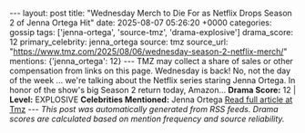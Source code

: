 --- layout: post title: "Wednesday Merch to Die For as Netflix Drops Season 2 of Jenna Ortega Hit" date: 2025-08-07 05:26:20 +0000 categories: gossip tags: ['jenna-ortega', 'source-tmz', 'drama-explosive'] drama_score: 12 primary_celebrity: jenna_ortega source: tmz source_url: "https://www.tmz.com/2025/08/06/wednesday-season-2-netflix-merch/" mentions: {'jenna_ortega': 12} --- TMZ may collect a share of sales or other compensation from links on this page. Wednesday is back! No, not the day of the week ... we're talking about the Netflix series staring Jenna Ortega. In honor of the show's big Season 2 return today, Amazon… **Drama Score:** 12 | **Level:** EXPLOSIVE **Celebrities Mentioned:** Jenna Ortega [Read full article at Tmz](https://www.tmz.com/2025/08/06/wednesday-season-2-netflix-merch/) --- *This post was automatically generated from RSS feeds. Drama scores are calculated based on mention frequency and source reliability.*